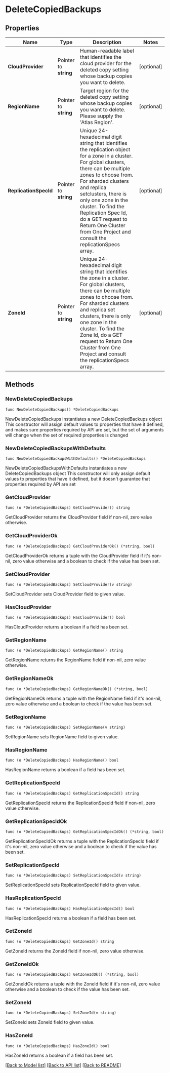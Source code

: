 # DeleteCopiedBackups

## Properties

Name | Type | Description | Notes
------------ | ------------- | ------------- | -------------
**CloudProvider** | Pointer to **string** | Human-readable label that identifies the cloud provider for the deleted copy setting whose backup copies you want to delete. | [optional] 
**RegionName** | Pointer to **string** | Target region for the deleted copy setting whose backup copies you want to delete. Please supply the &#39;Atlas Region&#39;. | [optional] 
**ReplicationSpecId** | Pointer to **string** | Unique 24-hexadecimal digit string that identifies the replication object for a zone in a cluster. For global clusters, there can be multiple zones to choose from. For sharded clusters and replica setclusters, there is only one zone in the cluster. To find the Replication Spec Id, do a GET request to Return One Cluster from One Project and consult the replicationSpecs array. | [optional] 
**ZoneId** | Pointer to **string** | Unique 24-hexadecimal digit string that identifies the zone in a cluster. For global clusters, there can be multiple zones to choose from. For sharded clusters and replica set clusters, there is only one zone in the cluster. To find the Zone Id, do a GET request to Return One Cluster from One Project and consult the replicationSpecs array. | [optional] 

## Methods

### NewDeleteCopiedBackups

`func NewDeleteCopiedBackups() *DeleteCopiedBackups`

NewDeleteCopiedBackups instantiates a new DeleteCopiedBackups object
This constructor will assign default values to properties that have it defined,
and makes sure properties required by API are set, but the set of arguments
will change when the set of required properties is changed

### NewDeleteCopiedBackupsWithDefaults

`func NewDeleteCopiedBackupsWithDefaults() *DeleteCopiedBackups`

NewDeleteCopiedBackupsWithDefaults instantiates a new DeleteCopiedBackups object
This constructor will only assign default values to properties that have it defined,
but it doesn't guarantee that properties required by API are set

### GetCloudProvider

`func (o *DeleteCopiedBackups) GetCloudProvider() string`

GetCloudProvider returns the CloudProvider field if non-nil, zero value otherwise.

### GetCloudProviderOk

`func (o *DeleteCopiedBackups) GetCloudProviderOk() (*string, bool)`

GetCloudProviderOk returns a tuple with the CloudProvider field if it's non-nil, zero value otherwise
and a boolean to check if the value has been set.

### SetCloudProvider

`func (o *DeleteCopiedBackups) SetCloudProvider(v string)`

SetCloudProvider sets CloudProvider field to given value.

### HasCloudProvider

`func (o *DeleteCopiedBackups) HasCloudProvider() bool`

HasCloudProvider returns a boolean if a field has been set.
### GetRegionName

`func (o *DeleteCopiedBackups) GetRegionName() string`

GetRegionName returns the RegionName field if non-nil, zero value otherwise.

### GetRegionNameOk

`func (o *DeleteCopiedBackups) GetRegionNameOk() (*string, bool)`

GetRegionNameOk returns a tuple with the RegionName field if it's non-nil, zero value otherwise
and a boolean to check if the value has been set.

### SetRegionName

`func (o *DeleteCopiedBackups) SetRegionName(v string)`

SetRegionName sets RegionName field to given value.

### HasRegionName

`func (o *DeleteCopiedBackups) HasRegionName() bool`

HasRegionName returns a boolean if a field has been set.
### GetReplicationSpecId

`func (o *DeleteCopiedBackups) GetReplicationSpecId() string`

GetReplicationSpecId returns the ReplicationSpecId field if non-nil, zero value otherwise.

### GetReplicationSpecIdOk

`func (o *DeleteCopiedBackups) GetReplicationSpecIdOk() (*string, bool)`

GetReplicationSpecIdOk returns a tuple with the ReplicationSpecId field if it's non-nil, zero value otherwise
and a boolean to check if the value has been set.

### SetReplicationSpecId

`func (o *DeleteCopiedBackups) SetReplicationSpecId(v string)`

SetReplicationSpecId sets ReplicationSpecId field to given value.

### HasReplicationSpecId

`func (o *DeleteCopiedBackups) HasReplicationSpecId() bool`

HasReplicationSpecId returns a boolean if a field has been set.
### GetZoneId

`func (o *DeleteCopiedBackups) GetZoneId() string`

GetZoneId returns the ZoneId field if non-nil, zero value otherwise.

### GetZoneIdOk

`func (o *DeleteCopiedBackups) GetZoneIdOk() (*string, bool)`

GetZoneIdOk returns a tuple with the ZoneId field if it's non-nil, zero value otherwise
and a boolean to check if the value has been set.

### SetZoneId

`func (o *DeleteCopiedBackups) SetZoneId(v string)`

SetZoneId sets ZoneId field to given value.

### HasZoneId

`func (o *DeleteCopiedBackups) HasZoneId() bool`

HasZoneId returns a boolean if a field has been set.

[[Back to Model list]](../README.md#documentation-for-models) [[Back to API list]](../README.md#documentation-for-api-endpoints) [[Back to README]](../README.md)


